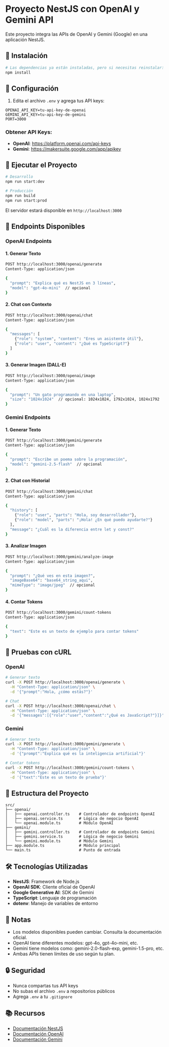 # Proyecto NestJS con OpenAI y Gemini API

Este proyecto integra las APIs de OpenAI y Gemini (Google) en una aplicación NestJS.

## 🚀 Instalación

```bash
# Las dependencias ya están instaladas, pero si necesitas reinstalar:
npm install
```

## 🔑 Configuración

1. Edita el archivo `.env` y agrega tus API keys:

```env
OPENAI_API_KEY=tu-api-key-de-openai
GEMINI_API_KEY=tu-api-key-de-gemini
PORT=3000
```

### Obtener API Keys:
- **OpenAI**: https://platform.openai.com/api-keys
- **Gemini**: https://makersuite.google.com/app/apikey

## 🏃 Ejecutar el Proyecto

```bash
# Desarrollo
npm run start:dev

# Producción
npm run build
npm run start:prod
```

El servidor estará disponible en `http://localhost:3000`

## 📡 Endpoints Disponibles

### OpenAI Endpoints

#### 1. Generar Texto
```bash
POST http://localhost:3000/openai/generate
Content-Type: application/json

{
  "prompt": "Explica qué es NestJS en 3 líneas",
  "model": "gpt-4o-mini"  // opcional
}
```

#### 2. Chat con Contexto
```bash
POST http://localhost:3000/openai/chat
Content-Type: application/json

{
  "messages": [
    {"role": "system", "content": "Eres un asistente útil"},
    {"role": "user", "content": "¿Qué es TypeScript?"}
  ]
}
```

#### 3. Generar Imagen (DALL-E)
```bash
POST http://localhost:3000/openai/image
Content-Type: application/json

{
  "prompt": "Un gato programando en una laptop",
  "size": "1024x1024"  // opcional: 1024x1024, 1792x1024, 1024x1792
}
```

### Gemini Endpoints

#### 1. Generar Texto
```bash
POST http://localhost:3000/gemini/generate
Content-Type: application/json

{
  "prompt": "Escribe un poema sobre la programación",
  "model": "gemini-2.5-flash"  // opcional
}
```

#### 2. Chat con Historial
```bash
POST http://localhost:3000/gemini/chat
Content-Type: application/json

{
  "history": [
    {"role": "user", "parts": "Hola, soy desarrollador"},
    {"role": "model", "parts": "¡Hola! ¿En qué puedo ayudarte?"}
  ],
  "message": "¿Cuál es la diferencia entre let y const?"
}
```

#### 3. Analizar Imagen
```bash
POST http://localhost:3000/gemini/analyze-image
Content-Type: application/json

{
  "prompt": "¿Qué ves en esta imagen?",
  "imageBase64": "base64_string_aqui",
  "mimeType": "image/jpeg"  // opcional
}
```

#### 4. Contar Tokens
```bash
POST http://localhost:3000/gemini/count-tokens
Content-Type: application/json

{
  "text": "Este es un texto de ejemplo para contar tokens"
}
```

## 🧪 Pruebas con cURL

### OpenAI
```bash
# Generar texto
curl -X POST http://localhost:3000/openai/generate \
  -H "Content-Type: application/json" \
  -d '{"prompt":"Hola, ¿cómo estás?"}'

# Chat
curl -X POST http://localhost:3000/openai/chat \
  -H "Content-Type: application/json" \
  -d '{"messages":[{"role":"user","content":"¿Qué es JavaScript?"}]}'
```

### Gemini
```bash
# Generar texto
curl -X POST http://localhost:3000/gemini/generate \
  -H "Content-Type: application/json" \
  -d '{"prompt":"Explica qué es la inteligencia artificial"}'

# Contar tokens
curl -X POST http://localhost:3000/gemini/count-tokens \
  -H "Content-Type: application/json" \
  -d '{"text":"Este es un texto de prueba"}'
```

## 📁 Estructura del Proyecto

```
src/
├── openai/
│   ├── openai.controller.ts    # Controlador de endpoints OpenAI
│   ├── openai.service.ts       # Lógica de negocio OpenAI
│   └── openai.module.ts        # Módulo OpenAI
├── gemini/
│   ├── gemini.controller.ts    # Controlador de endpoints Gemini
│   ├── gemini.service.ts       # Lógica de negocio Gemini
│   └── gemini.module.ts        # Módulo Gemini
├── app.module.ts               # Módulo principal
└── main.ts                     # Punto de entrada
```

## 🛠️ Tecnologías Utilizadas

- **NestJS**: Framework de Node.js
- **OpenAI SDK**: Cliente oficial de OpenAI
- **Google Generative AI**: SDK de Gemini
- **TypeScript**: Lenguaje de programación
- **dotenv**: Manejo de variables de entorno

## 📝 Notas

- Los modelos disponibles pueden cambiar. Consulta la documentación oficial.
- OpenAI tiene diferentes modelos: gpt-4o, gpt-4o-mini, etc.
- Gemini tiene modelos como: gemini-2.0-flash-exp, gemini-1.5-pro, etc.
- Ambas APIs tienen límites de uso según tu plan.

## 🔒 Seguridad

- Nunca compartas tus API keys
- No subas el archivo `.env` a repositorios públicos
- Agrega `.env` a tu `.gitignore`

## 📚 Recursos

- [Documentación NestJS](https://docs.nestjs.com/)
- [Documentación OpenAI](https://platform.openai.com/docs)
- [Documentación Gemini](https://ai.google.dev/docs)
